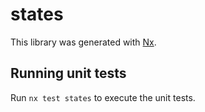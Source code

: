 # states

This library was generated with [Nx](https://nx.dev).

## Running unit tests

Run `nx test states` to execute the unit tests.
